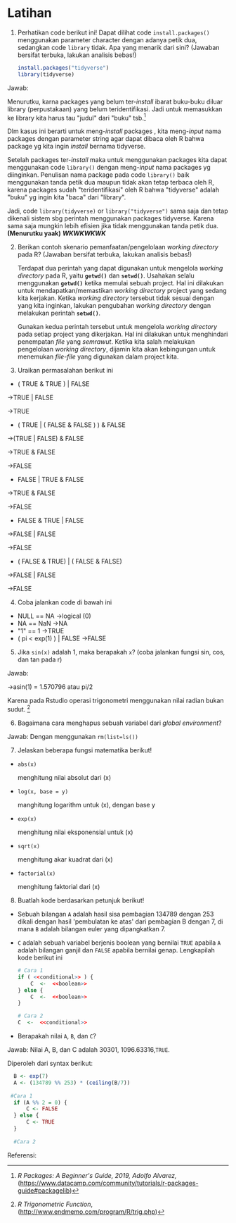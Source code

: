 # Latihan

1. Perhatikan code berikut ini! Dapat dilihat code `install.packages()` menggunakan parameter character dengan adanya petik dua, sedangkan code `library` tidak. Apa yang menarik dari sini? (Jawaban bersifat terbuka, lakukan analisis bebas!)

    ```R
    install.packages("tidyverse")
    library(tidyverse)
    ```
Jawab:

Menurutku, karna packages yang belum ter-*install* ibarat buku-buku diluar library (perpustakaan) yang belum teridentifikasi. Jadi untuk memasukkan ke library kita harus tau "judul" dari "buku" tsb.[^1] 

Dlm kasus ini berarti untuk meng-*install* packages , kita meng-*input* nama packages dengan parameter string agar dapat dibaca oleh R bahwa package yg kita ingin *install* bernama tidyverse.

Setelah packages ter-*install* maka untuk menggunakan packages kita dapat menggunakan code `library()` dengan meng-*input* nama packages yg diinginkan. Penulisan nama package pada code `library()` baik menggunakan tanda petik dua maupun tidak akan tetap terbaca oleh R, karena packages sudah "teridentifikasi" oleh R bahwa "tidyverse" adalah "buku" yg ingin kita "baca" dari "library".

Jadi, code `library(tidyverse)` or `library("tidyverse")` sama saja dan tetap dikenali sistem sbg perintah menggunakan packages tidyverse. Karena sama saja mungkin lebih efisien jika tidak menggunakan tanda petik dua. **(Menurutku yaak)** ***WKWKWKWK*** 

2. Berikan contoh skenario pemanfaatan/pengelolaan *working directory* pada R? (Jawaban bersifat terbuka, lakukan analisis bebas!)

    Terdapat dua perintah yang dapat digunakan untuk mengelola *working directory* pada R, yaitu **`getwd()`** dan **`setwd()`**. 
    Usahakan selalu menggunakan **`getwd()`** ketika memulai sebuah project. Hal ini dilakukan untuk mendapatkan/memastikan *working directory* project yang sedang kita kerjakan. Ketika *working directory* tersebut tidak sesuai dengan yang kita inginkan, lakukan pengubahan *working directory* dengan melakukan perintah **`setwd()`**.

    Gunakan kedua perintah tersebut untuk mengelola *working directory* pada setiap project yang dikerjakan. Hal ini dilakukan untuk menghindari penempatan *file* yang *semrawut*. Ketika kita salah melakukan pengelolaan *working directory*, dijamin kita akan kebingungan untuk menemukan *file-file* yang digunakan dalam project kita.

3. Uraikan permasalahan berikut ini

- ( TRUE & TRUE ) | FALSE

->TRUE | FALSE

->TRUE

- ( TRUE | ( FALSE & FALSE ) ) & FALSE

->(TRUE | FALSE) & FALSE

->TRUE & FALSE

->FALSE

- FALSE | TRUE & FALSE

->TRUE & FALSE

->FALSE

- FALSE & TRUE | FALSE
  

->FALSE | FALSE

->FALSE

- ( FALSE & TRUE) | ( FALSE & FALSE)
  

->FALSE | FALSE

->FALSE

4. Coba jalankan code di bawah ini

- NULL == NA
 ->logical (0)
- NA == NaN
 ->NA
- "1" == 1
 ->TRUE
- ( pi < exp(1) ) | FALSE
 ->FALSE

5. Jika `sin(x)` adalah 1, maka berapakah `x`? (coba jalankan fungsi sin, cos, dan tan pada r)

Jawab:

->asin(1) = 1.570796 atau pi/2

Karena pada Rstudio operasi trigonometri menggunakan nilai radian bukan sudut. [^2]

6. Bagaimana cara menghapus sebuah variabel dari *global environment*?

Jawab:
Dengan menggunakan `rm(list=ls())`

7. Jelaskan beberapa fungsi matematika berikut!

- `abs(x)`

  menghitung nilai absolut dari (x)

- `log(x, base = y)`

  manghitung logarithm untuk (x), dengan base y

- `exp(x)`

  menghitung nilai eksponensial untuk (x)

- `sqrt(x)`

  menghitung akar kuadrat dari (x)

- `factorial(x)`

  menghitung faktorial dari (x)

8. Buatlah kode berdasarkan petunjuk berikut!

- Sebuah bilangan `A` adalah hasil sisa pembagian 134789 dengan 253 dikali dengan hasil 'pembulatan ke atas' dari pembagian B dengan 7, di mana `B` adalah bilangan euler yang dipangkatkan 7.

- `C` adalah sebuah variabel berjenis boolean yang bernilai `TRUE` apabila `A` adalah bilangan ganjil dan `FALSE` apabila bernilai genap. Lengkapilah kode berikut ini

  ```R
  # Cara 1
  if ( <<conditional>> ) {
      C  <-  <<boolean>>
  } else {
      C  <-  <<boolean>>
  }
  ```

  ```R
  # Cara 2
  C  <-  <<conditional>>
  ```

- Berapakah nilai `A`, `B`, dan `C`?

Jawab:
Nilai A, B, dan C adalah 30301, 1096.63316,`TRUE`.

Diperoleh dari syntax berikut:
```R
  B <- exp(7)
  A <- (134789 %% 253) * (ceiling(B/7))
  
 #Cara 1
  if (A %% 2 = 0) {
      C <- FALSE
  } else {
      C <- TRUE
  }
  
  #Cara 2
```



Referensi:

[^1]: *R Packages: A Beginner's Guide, 2019, Adolfo Alvarez,* (https://www.datacamp.com/community/tutorials/r-packages-guide#packagelib)

[^2]: *R Trigonometric Function*, (http://www.endmemo.com/program/R/trig.php)
